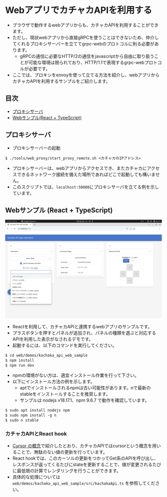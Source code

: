 # WebアプリでカチャカAPIを利用する

* ブラウザで動作するwebアプリからも、カチャカAPIを利用することができます。
* ただし、現状webアプリから直接gRPCを使うことはできないため、仲介してくれるプロキシサーバーを立ててgrpc-webのプロトコルに則る必要があります。
  * gRPCの通信に必要なHTTP/2の通信をjavascriptから自由に取り扱うことが可能な環境は限られており、HTTP/1.1で表現するgrpc-webプロトコルが必要です。
* ここでは、プロキシをenvoyを使って立てる方法を紹介し、webアプリからカチャカAPIを利用するサンプルをご紹介します。

## 目次
- [プロキシサーバ](#プロキシサーバ)
- [Webサンプル(React + TypeScript)](#webサンプル-react--typescript)


## プロキシサーバ

* プロキシサーバーの起動
```
$ ./tools/web_proxy/start_proxy_remote.sh <カチャカのIPアドレス>
```

* プロキシサーバーは、webアプリからアクセスでき、またカチャカにアクセスできるネットワーク接続を備えた場所であればどこで起動しても構いません。
* このスクリプトでは、`localhost:50000`にプロキシサーバを立てる例を示しています。

## Webサンプル (React + TypeScript)

![](web/images/web_sample_capture.png)

* Reactを利用して、カチャカAPIと連携するwebアプリのサンプルです。
* プラスボタンを押すとパネルが追加され、パネルの種類を選ぶと対応するAPIを利用した表示がなされるデモです。
* 起動するには、以下のコマンドを実行してください。
```
$ cd web/demos/kachaka_api_web_sample
$ npm install
$ npm run dev
```

* npmの環境がない方は、適宜インストール作業を行って下さい。
* 以下にインストール方法の例を示します。
  * aptでインストールされるnpmは古い可能性があります。nで最新のstableをインストールすることを推奨します。
  * サンプルは nodejs v18.17.1、npm 9.6.7 で動作を確認しています。
```
$ sudo apt install nodejs npm
$ sudo npm install -g n
$ sudo n stable
```

### カチャカAPIとReact hook
* [Cursor の概念](#cursor-の概念)で紹介したとおり、カチャカAPIではcursorという概念を用いることで、無駄のない値の更新を行っています。
* React hookでは、このカーソルの更新をつかってGet系のAPIを呼び出し、レスポンスが返ってくるたびにstateを更新することで、値が変更されるたびに最低限の計算でレンダリングを行うことができます。
* 具体的な処理については `web/demos/kachaka_api_web_sample/src/kachakaApi.ts` を参照してください。
